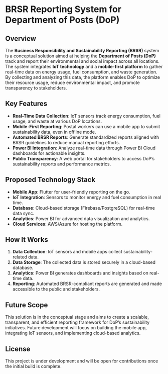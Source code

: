 # BRSR Reporting System for Department of Posts (DoP)

## Overview
The **Business Responsibility and Sustainability Reporting (BRSR)** system is a conceptual solution aimed at helping the **Department of Posts (DoP)** track and report their environmental and social impact across all locations. The system integrates **IoT technology** and a **mobile-first platform** to gather real-time data on energy usage, fuel consumption, and waste generation. By collecting and analyzing this data, the platform enables DoP to optimize their resource usage, reduce environmental impact, and promote transparency to stakeholders.

## Key Features
- **Real-Time Data Collection**: IoT sensors track energy consumption, fuel usage, and waste at various DoP locations.
- **Mobile-First Reporting**: Postal workers can use a mobile app to submit sustainability data, even in offline mode.
- **Automated BRSR Reports**: Generate standardized reports aligned with BRSR guidelines to reduce manual reporting efforts.
- **Power BI Integration**: Analyze real-time data through Power BI Cloud dashboards for actionable insights.
- **Public Transparency**: A web portal for stakeholders to access DoP’s sustainability reports and performance metrics.

## Proposed Technology Stack
- **Mobile App**: Flutter for user-friendly reporting on the go.
- **IoT Integration**: Sensors to monitor energy and fuel consumption in real time.
- **Database**: Cloud-based storage (Firebase/PostgreSQL) for real-time data sync.
- **Analytics**: Power BI for advanced data visualization and analytics.
- **Cloud Services**: AWS/Azure for hosting the platform.

## How It Works
1. **Data Collection**: IoT sensors and mobile apps collect sustainability-related data.
2. **Data Storage**: The collected data is stored securely in a cloud-based database.
3. **Analytics**: Power BI generates dashboards and insights based on real-time data.
4. **Reporting**: Automated BRSR-compliant reports are generated and made accessible to the public and stakeholders.

## Future Scope
This solution is in the conceptual stage and aims to create a scalable, transparent, and efficient reporting framework for DoP’s sustainability initiatives. Future development will focus on building the mobile app, integrating IoT sensors, and implementing cloud-based analytics.

## License
This project is under development and will be open for contributions once the initial build is complete.
